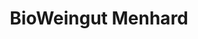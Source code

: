 ---
title: "BioWeingut Menhard"
url: /glanz-an-der-weinstrasse/bioweingut-menhard/
shop: Allgemein
---